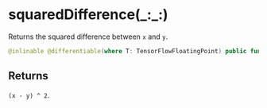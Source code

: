 # squaredDifference(\_:\_:)

Returns the squared difference between `x` and `y`.

``` swift
@inlinable @differentiable(where T: TensorFlowFloatingPoint) public func squaredDifference<T: TensorFlowNumeric>(_ x: Tensor<T>, _ y: Tensor<T>) -> Tensor<T>
```

## Returns

`(x - y) ^ 2`.

